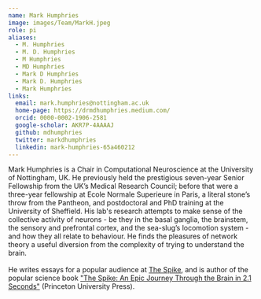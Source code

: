 ```yaml
---
name: Mark Humphries
image: images/Team/MarkH.jpeg
role: pi
aliases:
  - M. Humphries
  - M. D. Humphries
  - M Humphries
  - MD Humphries
  - Mark D Humphries
  - Mark D. Humphries
  - Mark Humphries
links:
  email: mark.humphries@nottingham.ac.uk
  home-page: https://drmdhumphries.medium.com/
  orcid: 0000-0002-1906-2581
  google-scholar: AKR7P-4AAAAJ
  github: mdhumphries
  twitter: markdhumphries
  linkedin: mark-humphries-65a460212
---
```


Mark Humphries is a Chair in Computational Neuroscience at the University of Nottingham, UK. He previously held the prestigious seven-year Senior Fellowship from the UK’s Medical Research Council; before that were a three-year fellowship at Ecole Normale Superieure in Paris, a literal stone’s throw from the Pantheon, and postdoctoral and PhD training at the University of Sheffield. His lab's research attempts to make sense of the collective activity of neurons - be they in the basal ganglia, the brainstem, the sensory and prefrontal cortex, and the sea-slug’s locomotion system - and how they all relate to behaviour. He finds the pleasures of network theory a useful diversion from the complexity of trying to understand the brain.
<br>
<br>
He writes essays for a popular audience at [The Spike](https://medium.com/the-spike), and is author of the popular science book ["The Spike: An Epic Journey Through the Brain in 2.1 Seconds"](https://press.princeton.edu/books/paperback/9780691241487/the-spike?_gl=1*147tsvi*_up*MQ..*_ga*OTA5MDEyMDc5LjE3MjM2NTY5Nzg.*_ga_N1W9JWKLY3*MTcyMzY1Njk3Ny4xLjEuMTcyMzY1NzAwOC4yOS4wLjE1ODIwMDA4NDI.) (Princeton University Press).
